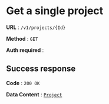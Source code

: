 # Get a single project

**URL** : `/v1/projects/{Id}`

**Method** : `GET`

**Auth required** :

## Success response

**Code** : `200 OK`

**Data Content** : [`Project`](project.md)
